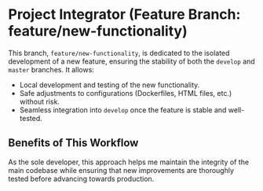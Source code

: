 # Project Integrator (Feature Branch: feature/new-functionality)

This branch, `feature/new-functionality`, is dedicated to the isolated development of a new feature, ensuring the stability of both the `develop` and `master` branches. It allows:

- Local development and testing of the new functionality.
- Safe adjustments to configurations (Dockerfiles, HTML files, etc.) without risk.
- Seamless integration into `develop` once the feature is stable and well-tested.

## Benefits of This Workflow

As the sole developer, this approach helps me maintain the integrity of the main codebase while ensuring that new improvements are thoroughly tested before advancing towards production.
